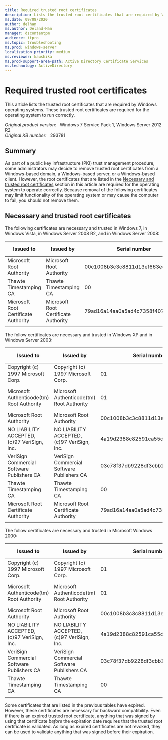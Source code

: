 ```yaml
---
title: Required trusted root certificates
description: Lists the trusted root certificates that are required by Windows operating systems. These trusted root certificates are required for the operating system to run correctly.
ms.date: 09/08/2020
author: delhan
ms.author: Deland-Han
manager: dscontentpm
audience: itpro
ms.topic: troubleshooting
ms.prod: windows-server
localization_priority: medium
ms.reviewer: kaushika
ms.prod-support-area-path: Active Directory Certificate Services
ms.technology: ActiveDirectory 
---
```

# Required trusted root certificates

This article lists the trusted root certificates that are required by Windows operating systems. These trusted root certificates are required for the operating system to run correctly.

_Original product version:_ &nbsp; Windows 7 Service Pack 1, Windows Server 2012 R2  
_Original KB number:_ &nbsp; 293781

## Summary

As part of a public key infrastructure (PKI) trust management procedure, some administrators may decide to remove trusted root certificates from a Windows-based domain, a Windows-based server, or a Windows-based client. However, the root certificates that are listed in the [Necessary and trusted root certificates](#necessary-and-trusted-root-certificates) section in this article are required for the operating system to operate correctly. Because removal of the following certificates may limit functionality of the operating system or may cause the computer to fail, you should not remove them.

## Necessary and trusted root certificates

The following certificates are necessary and trusted in Windows 7, in Windows Vista, in Windows Server 2008 R2, and in Windows Server 2008:

|Issued to|Issued by|Serial number|Expiration date|Intended purposes|Friendly name|Status|
|---|---|---|---|---|---|---|
|Microsoft Root Authority|Microsoft Root Authority|00c1008b3c3c8811d13ef663ecdf40|12/31/2020|All|Microsoft Root Authority|R|
|Thawte Timestamping CA|Thawte Timestamping CA|00|12/31/2020|Time Stamping|Thawte Timestamping CA|R|
|Microsoft Root Certificate Authority|Microsoft Root Certificate Authority|79ad16a14aa0a5ad4c7358f407132e65|5/9/2021|All|Microsoft Root Certificate Authority|R|
||||||||

The follow certificates are necessary and trusted in Windows XP and in Windows Server 2003:

|Issued to|Issued by|Serial number|Expiration date|Intended purposes|Friendly name|Status|
|---|---|---|---|---|---|---|
|Copyright (c) 1997 Microsoft Corp.|Copyright (c) 1997 Microsoft Corp.|01|12/30/1999|Time Stamping|Microsoft Timestamp Root|R|
|Microsoft Authenticode(tm) Root Authority|Microsoft Authenticode(tm) Root Authority|01|12/31/1999|Secure E-mail, Code Signing|Microsoft Authenticode(tm) Root|R|
|Microsoft Root Authority|Microsoft Root Authority|00c1008b3c3c8811d13ef663ecdf40|12/31/2020|All|Microsoft Root Authority|R|
|NO LIABILITY ACCEPTED, (c)97 VeriSign, Inc.|NO LIABILITY ACCEPTED, (c)97 VeriSign, Inc.|4a19d2388c82591ca55d735f155ddca3|1/7/2004|Time Stamping|VeriSign Time Stamping CA|R|
|VeriSign Commercial Software Publishers CA|VeriSign Commercial Software Publishers CA|03c78f37db9228df3cbb1aad82fa6710|1/7/2004|Secure E-mail, Code Signing|VeriSign Commercial Software Publishers CA|R|
|Thawte Timestamping CA|Thawte Timestamping CA|00|12/31/2020|Time Stamping|Thawte Timestamping CA|R|
|Microsoft Root Certificate Authority|Microsoft Root Certificate Authority|79ad16a14aa0a5ad4c7358f407132e65|5/9/2021|All|Microsoft Root Certificate Authority|R|
||||||||

The follow certificates are necessary and trusted in Microsoft Windows 2000:

|Issued to|Issued by|Serial number|Expiration date|Intended purposes|Friendly name|Status|
|---|---|---|---|---|---|---|
|Copyright (c) 1997 Microsoft Corp.|Copyright (c) 1997 Microsoft Corp.|01|12/30/1999|Time Stamping|Microsoft Timestamp Root|R|
|Microsoft Authenticode(tm) Root Authority|Microsoft Authenticode(tm) Root Authority|01|12/31/1999|Secure E-mail, Code Signing|Microsoft Authenticode(tm) Root|R|
|Microsoft Root Authority|Microsoft Root Authority|00c1008b3c3c8811d13ef663ecdf40|12/31/2020|All|Microsoft Root Authority|R|
|NO LIABILITY ACCEPTED, (c)97 VeriSign, Inc.|NO LIABILITY ACCEPTED, (c)97 VeriSign, Inc.|4a19d2388c82591ca55d735f155ddca3|1/7/2004|Time Stamping|VeriSign Time Stamping CA|R|
|VeriSign Commercial Software Publishers CA|VeriSign Commercial Software Publishers CA|03c78f37db9228df3cbb1aad82fa6710|1/7/2004|Secure E-mail, Code Signing|VeriSign Commercial Software Publishers CA|R|
|Thawte Timestamping CA|Thawte Timestamping CA|00|12/31/2020|Time Stamping|Thawte Timestamping CA|R|
||||||||

Some certificates that are listed in the previous tables have expired. However, these certificates are necessary for backward compatibility. Even if there is an expired trusted root certificate, anything that was signed by using that certificate *before* the expiration date requires that the trusted root certificate is validated. As long as expired certificates are not revoked, they can be used to validate anything that was signed before their expiration.
